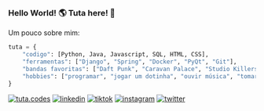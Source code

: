 ### Hello World! 🌎 Tuta here! 👋

<!--
**arthur-sanches/arthur-sanches** is a ✨ _special_ ✨ repository because its `README.md` (this file) appears on your GitHub profile.

Here are some ideas to get you started:
- 😃 Meu nome é Arthur Sanches mas pode me chamar de Tuta
- 🔭 Estou trabalhando no meu portfolio
- 🌱 Atualmente estou estudando 
- 💬 Ask me about ...
- 📫 How to reach me: ...
- 😄 Pronouns: ...
- ⚡ Fun fact: ...
-->

Um pouco sobre mim:
```python
tuta = {
    "codigo": [Python, Java, Javascript, SQL, HTML, CSS],
    "ferramentas": ["Django", "Spring", "Docker", "PyQt", "Git"],
    "bandas favoritas": ["Daft Punk", "Caravan Palace", "Studio Killers", "Clean Bandit"],
    "hobbies": ["programar", "jogar um dotinha", "ouvir música", "tomar uma gelada"],
}
```
<!--"desafio": "Estou fazendo o desafio #100DiasDeCodigo focado em Python"-->
[![tuta.codes](https://img.shields.io/badge/website-000000?style=for-the-badge&logo=About.me&logoColor=white)](https://www.tuta.codes)
[![linkedin](https://img.shields.io/badge/LinkedIn-0A66C2?style=for-the-badge&logo=linkedin&logoColor=white)](https://www.linkedin.com/in/arthur-h-r-sanches/)
[![tiktok](https://img.shields.io/badge/TikTok-000000?style=for-the-badge&logo=tiktok&logoColor=white)](https://tiktok.com/@tuta.codes)
[![instagram](https://img.shields.io/badge/Instagram-E4405F?style=for-the-badge&logo=instagram&logoColor=white)](https://www.instagram.com/tuta.codes/)
[![twitter](https://img.shields.io/badge/Twitter-1DA1F2?style=for-the-badge&logo=twitter&logoColor=white)](https://twitter.com/tutacodes)
